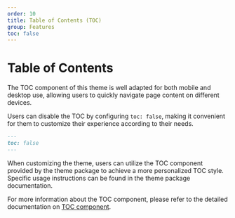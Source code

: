 ```yaml
---
order: 10
title: Table of Contents (TOC)
group: Features
toc: false
---
```


# Table of Contents

The TOC component of this theme is well adapted for both mobile and desktop use, allowing users to quickly navigate page content on different devices.

Users can disable the TOC by configuring `toc: false`, making it convenient for them to customize their experience according to their needs.

```markdown
---
toc: false
---
```

When customizing the theme, users can utilize the TOC component provided by the theme package to achieve a more personalized TOC style. Specific usage instructions can be found in the theme package documentation.

For more information about the TOC component, please refer to the detailed documentation on [TOC component](/components/toc).

